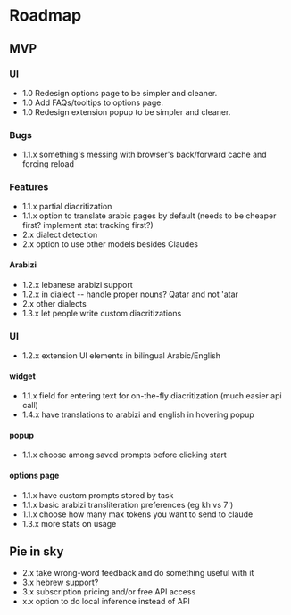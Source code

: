 # Roadmap

## MVP

### UI
- 1.0 Redesign options page to be simpler and cleaner.
- 1.0 Add FAQs/tooltips to options page.
- 1.0 Redesign extension popup to be simpler and cleaner.

### Bugs

- 1.1.x something's messing with browser's back/forward cache and forcing reload

### Features

- 1.1.x partial diacritization
- 1.1.x option to translate arabic pages by default (needs to be cheaper first? implement stat tracking first?)
- 2.x dialect detection
- 2.x option to use other models besides Claudes

#### Arabizi

- 1.2.x lebanese arabizi support
- 1.2.x in dialect -- handle proper nouns? Qatar and not 'atar
- 2.x other dialects
- 1.3.x let people write custom diacritizations

### UI

- 1.2.x extension UI elements in bilingual Arabic/English

#### widget

- 1.1.x field for entering text for on-the-fly diacritization (much easier api call)
- 1.4.x have translations to arabizi and english in hovering popup

#### popup

- 1.1.x choose among saved prompts before clicking start

#### options page

- 1.1.x have custom prompts stored by task
- 1.1.x basic arabizi transliteration preferences (eg kh vs 7')
- 1.1.x choose how many max tokens you want to send to claude
- 1.3.x more stats on usage


## Pie in sky

- 2.x take wrong-word feedback and do something useful with it
- 3.x hebrew support?
- 3.x subscription pricing and/or free API access
- x.x option to do local inference instead of API
